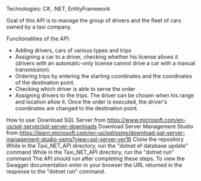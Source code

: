 Technologies: C#, .NET, EntityFramework

Goal of this API is to manage the group of drivers and the fleet of cars owned by a taxi company. 

Functionalities of the API:
- Adding drivers, cars of various types and trips
- Assigning a car to a driver, checking whether his license allows it (drivers with an automatic-only license cannot drive a car with a manual transmission). 
- Ordering trips by entering the starting coordinates and the coordinates of the destination point. 
- Checking which driver is able to serve the order
- Assigning drivers to the trips. The driver can be chosen when his range and location allow it. Once the order is executed, the driver's coordinates are changed to the destination point.



How to use:
Download SQL Server from https://www.microsoft.com/en-us/sql-server/sql-server-downloads
Download Server Management Studio from https://learn.microsoft.com/en-us/sql/ssms/download-sql-server-management-studio-ssms?view=sql-server-ver16
Clone the repository
While in the Taxi_NET_API directory, run the "dotnet ef database update" command
While in the Taxi_NET_API directory, run the "dotnet run" command
The API should run after completing these steps. To view the Swagger documentation enter in your browser the URL returned in the response to the "dotnet run" command.

